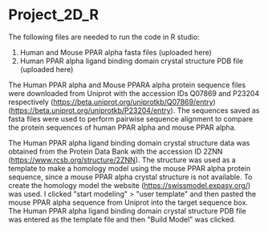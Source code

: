 # Project_2D_R

The following files are needed to run the code in R studio:

1. Human and Mouse PPAR alpha fasta files (uploaded here)
2. Human PPAR alpha ligand binding domain crystal structure PDB file (uploaded here)

The Human PPAR alpha and Mouse PPARA alpha protein sequence files were downloaded from Uniprot with the accession IDs Q07869 and P23204 respectively (https://beta.uniprot.org/uniprotkb/Q07869/entry) (https://beta.uniprot.org/uniprotkb/P23204/entry). The sequences saved as fasta files were used to perform pairwise sequence alignment to compare the protein sequences of human PPAR alpha and mouse PPAR alpha. 

The Human PPAR alpha ligand binding domain crystal structure data was obtained from the Protein Data Bank with the accession ID 2ZNN (https://www.rcsb.org/structure/2ZNN). The structure was used as a template to make a homology model using the mouse PPAR alpha protein sequence, since a mouse PPAR alpha crystal structure is not available.
To create the homology model the website (https://swissmodel.expasy.org/) was used. I clicked "start modeling" > "user template" and then pasted the mouse PPAR alpha sequence from Uniprot into the target sequence box. The Human PPAR alpha ligand binding domain crystal structure PDB file was entered as the template file and then "Build Model" was clicked. 
